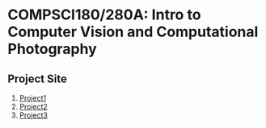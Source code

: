 # COMPSCI180/280A: Intro to Computer Vision and Computational Photography

## Project Site

1. [Project1](/project1.md)
2. [Project2](/project2.md)
3. [Project3](/project3.md)
